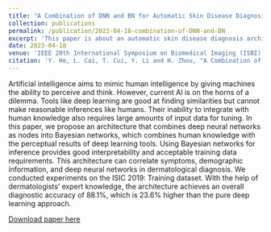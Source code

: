 ```yaml
---
title: "A Combination of DNN and BN for Automatic Skin Disease Diagnosis"
collection: publications
permalink: /publication/2023-04-18-combination-of-DNN-and-BN
excerpt: 'This paper is about an automatic skin disease diagnosis architecture that combines deep neural networks as nodes into Bayesian networks, which combines human knowledge with the perceptual results of deep learning tools.'
date: 2023-04-18
venue: 'IEEE 20th International Symposium on Biomedical Imaging (ISBI)'
citation: 'Y. He, L. Cai, T. Cui, Y. Li and H. Zhou, "A Combination of DNN and BN for Automatic Skin Disease Diagnosis," 2023 IEEE 20th International Symposium on Biomedical Imaging (ISBI), Cartagena, Colombia, 2023, pp. 1-5, doi: 10.1109/ISBI53787.2023.10230768.'
---
```

Artificial intelligence aims to mimic human intelligence by giving machines the ability to perceive and think. However, current AI is on the horns of a dilemma. Tools like deep learning are good at finding similarities but cannot make reasonable inferences like humans. Their inability to integrate with human knowledge also requires large amounts of input data for tuning. In this paper, we propose an architecture that combines deep neural networks as nodes into Bayesian networks, which combines human knowledge with the perceptual results of deep learning tools. Using Bayesian networks for inference provides good interpretability and acceptable training data requirements. This architecture can correlate symptoms, demographic information, and deep neural networks in dermatological diagnosis. We conducted experiments on the ISIC 2019: Training dataset. With the help of dermatologists’ expert knowledge, the architecture achieves an overall diagnostic accuracy of 88.1%, which is 23.6% higher than the pure deep learning approach.

[Download paper here](https://ieeexplore.ieee.org/stamp/stamp.jsp?tp=&arnumber=10230768&isnumber=10230322)

